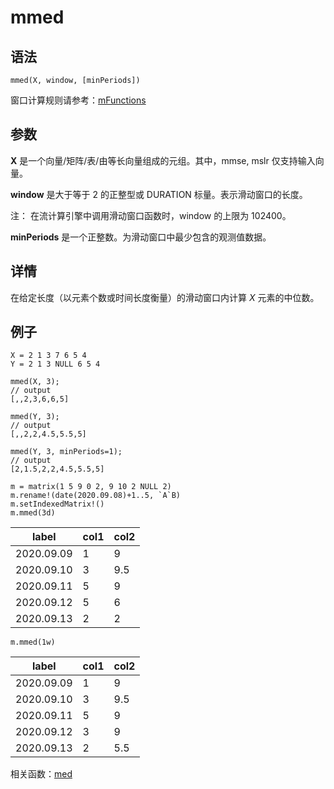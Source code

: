 # mmed

## 语法

`mmed(X, window, [minPeriods])`

窗口计算规则请参考：[mFunctions](../themes/mFunctions.html)

## 参数

**X** 是一个向量/矩阵/表/由等长向量组成的元组。其中，mmse, mslr 仅支持输入向量。

**window** 是大于等于 2 的正整型或 DURATION 标量。表示滑动窗口的长度。

注： 在流计算引擎中调用滑动窗口函数时，window 的上限为 102400。

**minPeriods** 是一个正整数。为滑动窗口中最少包含的观测值数据。

## 详情

在给定长度（以元素个数或时间长度衡量）的滑动窗口内计算 *X* 元素的中位数。

## 例子

```
X = 2 1 3 7 6 5 4
Y = 2 1 3 NULL 6 5 4

mmed(X, 3);
// output
[,,2,3,6,6,5]

mmed(Y, 3);
// output
[,,2,2,4.5,5.5,5]

mmed(Y, 3, minPeriods=1);
// output
[2,1.5,2,2,4.5,5.5,5]
```

```
m = matrix(1 5 9 0 2, 9 10 2 NULL 2)
m.rename!(date(2020.09.08)+1..5, `A`B)
m.setIndexedMatrix!()
m.mmed(3d)
```

| label | col1 | col2 |
| --- | --- | --- |
| 2020.09.09 | 1 | 9 |
| 2020.09.10 | 3 | 9.5 |
| 2020.09.11 | 5 | 9 |
| 2020.09.12 | 5 | 6 |
| 2020.09.13 | 2 | 2 |

```
m.mmed(1w)
```

| label | col1 | col2 |
| --- | --- | --- |
| 2020.09.09 | 1 | 9 |
| 2020.09.10 | 3 | 9.5 |
| 2020.09.11 | 5 | 9 |
| 2020.09.12 | 3 | 9 |
| 2020.09.13 | 2 | 5.5 |

相关函数：[med](med.html)

